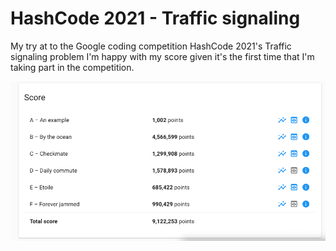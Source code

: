 # HashCode 2021 - Traffic signaling

My try at to the Google coding competition HashCode 2021's Traffic signaling problem
I'm happy with my score given it's the first time that I'm taking part in the competition.

![screenshot of my score](Score.png)